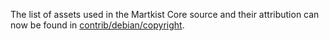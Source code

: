 The list of assets used in the Martkist Core source and their attribution can now be found in [contrib/debian/copyright](../contrib/debian/copyright).
